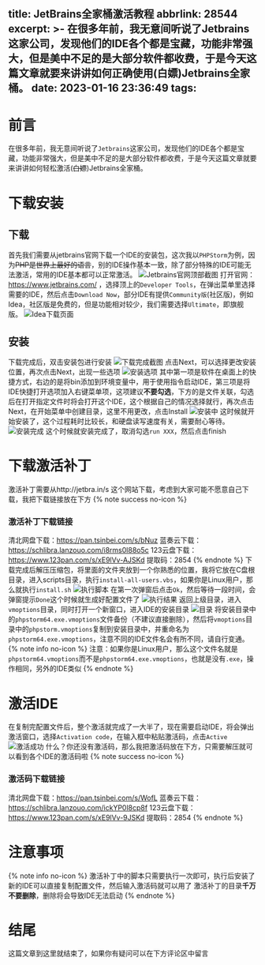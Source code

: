 title: JetBrains全家桶激活教程
abbrlink: 28544
excerpt: >-
  在很多年前，我无意间听说了Jetbrains这家公司，发现他们的IDE各个都是宝藏，功能非常强大，但是美中不足的是大部分软件都收费，于是今天这篇文章就要来讲讲如何正确使用(白嫖)Jetbrains全家桶。
date: 2023-01-16 23:36:49
tags:
---
# 前言
在很多年前，我无意间听说了`Jetbrains`这家公司，发现他们的IDE各个都是宝藏，功能非常强大，但是美中不足的是大部分软件都收费，于是今天这篇文章就要来讲讲如何轻松激活(~~白嫖~~)Jetbrains全家桶。
# 下载安装
## 下载
首先我们需要从jetbrains官网下载一个IDE的安装包，这次我以`PHPStorm`为例，因为~~PHP是世界上最好的语言~~，别的IDE操作基本一致，除了部分特殊的IDE可能无法激活，常用的IDE基本都可以正常激活。
![Jetbrains官网顶部截图](/img/28544/1.jpg)
打开官网：https://www.jetbrains.com/ ，选择顶上的`Developer Tools`，在弹出菜单里选择需要的IDE，然后点击`Download Now`，部分IDE有提供`Community版`(社区版)，例如Idea，社区版是免费的，但是功能相对较少，我们需要选择`Ultimate`，即旗舰版。
![Idea下载页面](/img/28544/2.jpg)
## 安装
下载完成后，双击安装包进行安装
![下载完成截图](/img/28544/3.jpg)
点击Next，可以选择更改安装位置，再次点击Next，出现一些选项
![安装选项](/img/28544/4.jpg)
其中第一项是软件在桌面上的快捷方式，右边的是将bin添加到环境变量中，用于使用指令启动IDE，第三项是将IDE快捷打开选项加入右键菜单项，这项建议**不要勾选**，下方的是文件关联，勾选后在打开指定文件时将会打开这个IDE，这个根据自己的情况选择就行，再次点击Next，在开始菜单中创建目录，这里不用更改，点击Install
![安装中](/img/28544/5.jpg)
这时候就开始安装了，这个过程耗时比较长，和硬盘读写速度有关，需要耐心等待。
![安装完成](/img/28544/6.jpg)
这个时候就安装完成了，取消勾选`run XXX`，然后点击finish
# 下载激活补丁
激活补丁需要从http://jetbra.in/s 这个网站下载，考虑到大家可能不愿意自己下载，我把下载链接放在下方
{% note success no-icon %}
### 激活补丁下载链接
清北网盘下载：https://pan.tsinbei.com/s/bNuz
蓝奏云下载：https://schlibra.lanzouo.com/i8rms0l88o5c
123云盘下载：https://www.123pan.com/s/xE9lVv-AJSKd
提取码：2854
{% endnote %}
下载完成后解压压缩包，将里面的文件夹放到一个你熟悉的位置，我将它放在C盘根目录，进入scripts目录，执行`install-all-users.vbs`，如果你是Linux用户，那么就执行`install.sh`
![执行脚本](/img/28544/7.jpg)
在第一次弹窗后点击`Ok`，然后等待一段时间，会弹窗提示`Done`这个时候就生成好配置文件了
![执行结果](/img/28544/8.jpg)
返回上级目录，进入`vmoptions`目录，同时打开一个新窗口，进入IDE的安装目录
![目录](/img/28544/9.jpg)
将安装目录中的`phpstorm64.exe.vmoptions`文件备份（不建议直接删除），然后将`vmoptions`目录中的`phpstorm.vmoptions`复制到安装目录中，并重命名为`phpstorm64.exe.vmoptions`，注意不同的IDE文件名会有所不同，请自行变通。
{% note info no-icon %}
注意：如果你是Linux用户，那么这个文件名就是`phpstorm64.vmoptions`而不是`phpstorm64.exe.vmoptions`，也就是没有`.exe`，操作相同，另外的IDE类似
{% endnote %}
# 激活IDE
在复制完配置文件后，整个激活就完成了一大半了，现在需要启动IDE，将会弹出激活窗口，选择`Activation code`，在输入框中粘贴激活码，点击`Active`
![激活成功](/img/28544/10.jpg)
什么？你还没有激活码，那么我把激活码放在下方，只需要解压就可以看到各个IDE的激活码啦
{% note success no-icon %}
### 激活码下载链接
清北网盘下载：https://pan.tsinbei.com/s/WofL
蓝奏云下载：https://schlibra.lanzouo.com/ickYP0l8cp8f
123云盘下载：https://www.123pan.com/s/xE9lVv-9JSKd
提取码：2854
{% endnote %}
# 注意事项
{% note info no-icon %}
激活补丁中的脚本只需要执行一次即可，执行后安装了新的IDE可以直接复制配置文件，然后输入激活码就可以用了
激活补丁的目录**千万不要删除**，删除将会导致IDE无法启动
{% endnote %}
# 结尾
这篇文章到这里就结束了，如果你有疑问可以在下方评论区中留言